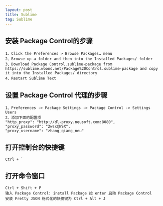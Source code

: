```yaml
---
layout: post
title: Sublime
tag: Sublime
---
```

## 安装 Package Control的步骤
	1、Click the Preferences > Browse Packages… menu
	2、Browse up a folder and then into the Installed Packages/ folder
	3、Download Package Control.sublime-package from https://sublime.wbond.net/Package%20Control.sublime-package and copy it into the Installed Packages/ directory
	4、Restart Sublime Text

## 设置 Package Control 代理的步骤
	1、Preferences -> Package Settings -> Package Control -> Settings Users
	2、添加下面的配置项
	"http_proxy": "http://dl-proxy.neusoft.com:8080",
	"proxy_password": "2wsx@WSX",
	"proxy_username": "zhang_qiang_neu"

## 打开控制台的快捷键
	Ctrl + `

## 打开命令窗口
	Ctrl + Shift + P
	输入 Package Control: install Package 按 enter 启动 Package Control
	安装 Pretty JSON 格式化的快捷键为 Ctrl + Alt + J